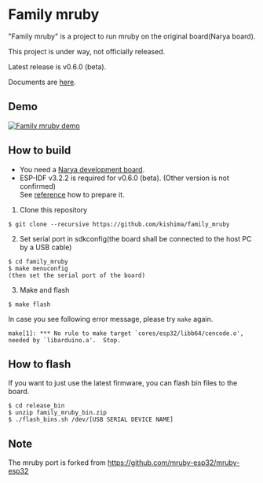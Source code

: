 # Family mruby

"Family mruby" is a project to run mruby on the original board(Narya board).

This project is under way, not officially released.

Latest release is v0.6.0 (beta).

Documents are [here](https://kishima.github.io/family_mruby/).

## Demo

[![Family mruby demo](https://img.youtube.com/vi/za9LFTUpPRg/0.jpg)](https://www.youtube.com/watch?v=za9LFTUpPRg)

## How to build

- You need a [Narya development board](https://github.com/kishima/narya_board).
- ESP-IDF v3.2.2 is required for v0.6.0 (beta). (Other version is not confirmed)  
  See [reference](https://docs.espressif.com/projects/esp-idf/en/v3.2.2/get-started/index.html) how to prepare it.

1. Clone this repository

~~~
$ git clone --recursive https://github.com/kishima/family_mruby
~~~

2. Set serial port in sdkconfig(the board shall be connected to the host PC by a USB cable)

~~~
$ cd family_mruby
$ make menuconfig
(then set the serial port of the board)
~~~

3. Make and flash

~~~
$ make flash
~~~

In case you see following error message, please try `make` again.

~~~
make[1]: *** No rule to make target `cores/esp32/libb64/cencode.o', needed by `libarduino.a'.  Stop.
~~~

## How to flash

If you want to just use the latest firmware, you can flash bin files to the board.

~~~
$ cd release_bin
$ unzip family_mruby_bin.zip
$ ./flash_bins.sh /dev/[USB SERIAL DEVICE NAME]
~~~


## Note

The mruby port is forked from https://github.com/mruby-esp32/mruby-esp32

